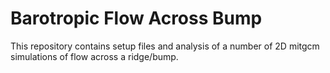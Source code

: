 Barotropic Flow Across Bump
===========================

This repository contains setup files and analysis of a number of 2D mitgcm simulations of flow across a ridge/bump.
